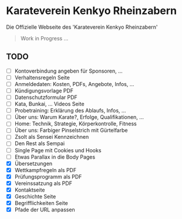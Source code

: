 # Karateverein Kenkyo Rheinzabern

Die Offizielle Webseite des 'Karateverein Kenkyo Rheinzabern'

> Work in Progress ...

## TODO

- [ ] Kontoverbindung angeben für Sponsoren, ...
- [ ] Verhaltensregeln Seite
- [ ] Anmeldedaten: Kosten, PDFs, Angebote, Infos, ...
- [ ] Kündigungsvorlage PDF 
- [ ] Datenschutzformular PDF
- [ ] Kata, Bunkai, ... Videos Seite
- [ ] Probetraining: Erklärung des Ablaufs, Infos, ... 
- [ ] Über uns: Warum Karate?, Erfolge, Qualifikationen, ...
- [ ] Home: Technik, Strategie, Körperkontrolle, Fitness
- [ ] Über uns: Farbiger Pinselstrich mit Gürtelfarbe
- [ ] Zsolt als Sensei Kennzeichnen
- [ ] Den Rest als Sempai
- [ ] Single Page mit Cookies und Hooks
- [ ] Etwas Parallax in die Body Pages
- [x] Übersetzungen
- [x] Wettkampfregeln als PDF
- [x] Prüfungsprogramm als PDF
- [x] Vereinssatzung als PDF
- [x] Kontaktseite
- [x] Geschichte Seite
- [x] Begrifflichkeiten Seite
- [x] Pfade der URL anpassen 